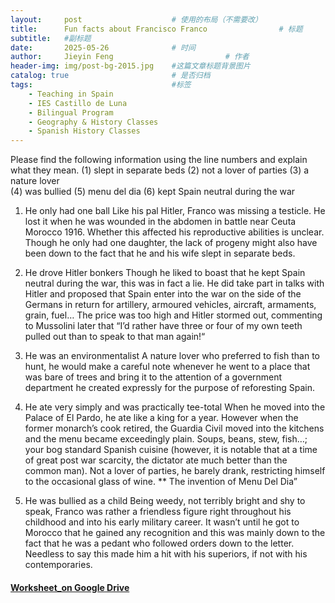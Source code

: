 ```yaml
---
layout:     post   				    # 使用的布局（不需要改）
title:      Fun facts about Francisco Franco 				# 标题 
subtitle:   #副标题
date:       2025-05-26 				# 时间
author:     Jieyin Feng 						# 作者
header-img: img/post-bg-2015.jpg 	#这篇文章标题背景图片
catalog: true 						# 是否归档
tags:								#标签
    - Teaching in Spain 
    - IES Castillo de Luna
    - Bilingual Program
    - Geography & History Classes
    - Spanish History Classes
---
```


Please find the following information using the line numbers and explain what they mean.
(1) slept in separate beds      (2) not a lover of parties     (3) a nature lover      
(4) was bullied                       (5) menu del dia                 (6) kept Spain neutral during the war


1) He only had one ball 
Like his pal Hitler, Franco was missing a testicle. He lost it when he was wounded in the abdomen in battle near Ceuta Morocco 1916. Whether this affected his reproductive abilities is unclear. Though he only had one daughter, the lack of progeny might also have been down to the fact that he and his wife slept in separate beds.

2) He drove Hitler bonkers
Though he liked to boast that he kept Spain neutral during the war, this was in fact a lie. He did take part in talks with Hitler and proposed that Spain enter into the war on the side of the Germans in return for artillery, armoured vehicles, aircraft, armaments, grain, fuel… The price was too high and Hitler stormed out, commenting to Mussolini later that “I’d rather have three or four of my own teeth pulled out than to speak to that man again!“

3) He was an environmentalist
A nature lover who preferred to fish than to hunt, he would make a careful note whenever he went to a place that was bare of trees and bring it to the attention of a government department he created expressly for the purpose of reforesting Spain.

4) He ate very simply and was practically tee-total
When he moved into the Palace of El Pardo, he ate like a king for a year. However when the former monarch’s cook retired, the Guardia Civil moved into the kitchens and the menu became exceedingly plain. Soups, beans, stew, fish…; your bog standard Spanish cuisine (however, it is notable that at a time of great post war scarcity, the dictator ate much better than the common man). Not a lover of parties, he barely drank, restricting himself to the occasional glass of wine.
** The invention of Menu Del Dia”

5) He was bullied as a child
Being weedy, not terribly bright and shy to speak, Franco was rather a friendless figure right throughout his childhood and into his early military career. It wasn’t until he got to Morocco that he gained any recognition and this was mainly down to the fact that he was a pedant who followed orders down to the letter. Needless to say this made him a hit with his superiors, if not with his contemporaries.

#### [Worksheet_on Google Drive](https://docs.google.com/document/d/1U1Hy1K0YSm5qQSx2iArRiOV1IhIU0hox/edit?usp=sharing&ouid=103086183032334531092&rtpof=true&sd=true)
